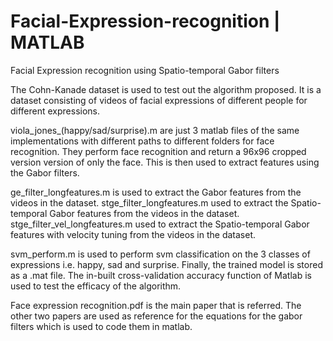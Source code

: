 # Facial-Expression-recognition | MATLAB  
Facial Expression recognition using Spatio-temporal Gabor filters

The Cohn-Kanade dataset is used to test out the algorithm proposed. It is a dataset consisting of videos of facial expressions of different people
for different expressions. 

viola_jones_(happy/sad/surprise).m are just 3 matlab files of the same implementations with different paths to different folders for face recognition. 
They perform face recognition and return a 96x96 cropped version version of only the face. This is then used to extract features using the 
Gabor filters. 

ge_filter_longfeatures.m is used to extract the Gabor features from the videos in the dataset. 
stge_filter_longfeatures.m used to extract the Spatio-temporal Gabor features from the videos in the dataset. 
stge_filter_vel_longfeatures.m used to extract the Spatio-temporal Gabor features with velocity tuning from the videos in the dataset. 

svm_perform.m is used to perform svm classification on the 3 classes of expressions i.e. happy, sad and surprise. Finally, the trained model is stored
as a .mat file. The in-built cross-validation accuracy function of Matlab is used to test the efficacy of the algorithm.

Face expression recognition.pdf is the main paper that is referred. The other two papers are used as reference for the equations for the gabor 
filters which is used to code them in matlab. 
